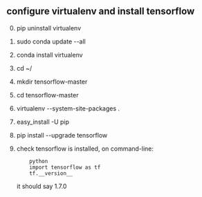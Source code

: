 
## configure virtualenv and install tensorflow ##

0. pip uninstall virtualenv
1. sudo conda update --all
2. conda install virtualenv
3. cd ~/
4. mkdir tensorflow-master
5. cd tensorflow-master
6. virtualenv --system-site-packages .
7. easy_install -U pip 
8. pip install --upgrade tensorflow
9. check tensorflow is installed, on command-line: 


	```
		python
		import tensorflow as tf
		tf.__version__ 
	```


	it should say 1.7.0
